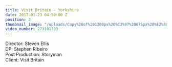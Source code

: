 ```yaml
---
title: Visit Britain - Yorkshire
date: 2017-01-23 04:50:00 Z
position: 2
thumbnail_image: "/uploads/Copy%20of%201200px%20%C3%97%20675px%20%E2%80%93%20Untitled%20Design.png"
video_number: 273101733
---
```


Director: Steven Ellis<br>
DP: Stephen Ribeiro<br>
Post Production: Storyman<br>
Client: Visit Britain<br>